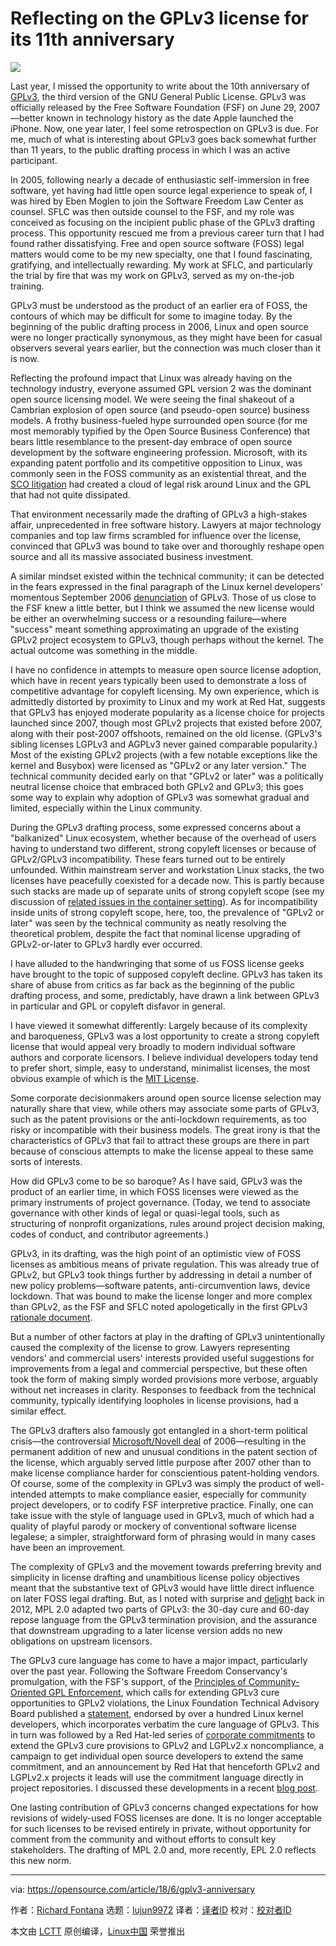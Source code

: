Reflecting on the GPLv3 license for its 11th anniversary
======

![](https://opensource.com/sites/default/files/styles/image-full-size/public/lead-images/LAW_vaguepatent_520x292.png?itok=_zuxUwyt)

Last year, I missed the opportunity to write about the 10th anniversary of [GPLv3][1], the third version of the GNU General Public License. GPLv3 was officially released by the Free Software Foundation (FSF) on June 29, 2007—better known in technology history as the date Apple launched the iPhone. Now, one year later, I feel some retrospection on GPLv3 is due. For me, much of what is interesting about GPLv3 goes back somewhat further than 11 years, to the public drafting process in which I was an active participant.

In 2005, following nearly a decade of enthusiastic self-immersion in free software, yet having had little open source legal experience to speak of, I was hired by Eben Moglen to join the Software Freedom Law Center as counsel. SFLC was then outside counsel to the FSF, and my role was conceived as focusing on the incipient public phase of the GPLv3 drafting process. This opportunity rescued me from a previous career turn that I had found rather dissatisfying. Free and open source software (FOSS) legal matters would come to be my new specialty, one that I found fascinating, gratifying, and intellectually rewarding. My work at SFLC, and particularly the trial by fire that was my work on GPLv3, served as my on-the-job training.

GPLv3 must be understood as the product of an earlier era of FOSS, the contours of which may be difficult for some to imagine today. By the beginning of the public drafting process in 2006, Linux and open source were no longer practically synonymous, as they might have been for casual observers several years earlier, but the connection was much closer than it is now.

Reflecting the profound impact that Linux was already having on the technology industry, everyone assumed GPL version 2 was the dominant open source licensing model. We were seeing the final shakeout of a Cambrian explosion of open source (and pseudo-open source) business models. A frothy business-fueled hype surrounded open source (for me most memorably typified by the Open Source Business Conference) that bears little resemblance to the present-day embrace of open source development by the software engineering profession. Microsoft, with its expanding patent portfolio and its competitive opposition to Linux, was commonly seen in the FOSS community as an existential threat, and the [SCO litigation][2] had created a cloud of legal risk around Linux and the GPL that had not quite dissipated.

That environment necessarily made the drafting of GPLv3 a high-stakes affair, unprecedented in free software history. Lawyers at major technology companies and top law firms scrambled for influence over the license, convinced that GPLv3 was bound to take over and thoroughly reshape open source and all its massive associated business investment.

A similar mindset existed within the technical community; it can be detected in the fears expressed in the final paragraph of the Linux kernel developers' momentous September 2006 [denunciation][3] of GPLv3. Those of us close to the FSF knew a little better, but I think we assumed the new license would be either an overwhelming success or a resounding failure—where "success" meant something approximating an upgrade of the existing GPLv2 project ecosystem to GPLv3, though perhaps without the kernel. The actual outcome was something in the middle.

I have no confidence in attempts to measure open source license adoption, which have in recent years typically been used to demonstrate a loss of competitive advantage for copyleft licensing. My own experience, which is admittedly distorted by proximity to Linux and my work at Red Hat, suggests that GPLv3 has enjoyed moderate popularity as a license choice for projects launched since 2007, though most GPLv2 projects that existed before 2007, along with their post-2007 offshoots, remained on the old license. (GPLv3's sibling licenses LGPLv3 and AGPLv3 never gained comparable popularity.) Most of the existing GPLv2 projects (with a few notable exceptions like the kernel and Busybox) were licensed as "GPLv2 or any later version." The technical community decided early on that "GPLv2 or later" was a politically neutral license choice that embraced both GPLv2 and GPLv3; this goes some way to explain why adoption of GPLv3 was somewhat gradual and limited, especially within the Linux community.

During the GPLv3 drafting process, some expressed concerns about a "balkanized" Linux ecosystem, whether because of the overhead of users having to understand two different, strong copyleft licenses or because of GPLv2/GPLv3 incompatibility. These fears turned out to be entirely unfounded. Within mainstream server and workstation Linux stacks, the two licenses have peacefully coexisted for a decade now. This is partly because such stacks are made up of separate units of strong copyleft scope (see my discussion of [related issues in the container setting][4]). As for incompatibility inside units of strong copyleft scope, here, too, the prevalence of "GPLv2 or later" was seen by the technical community as neatly resolving the theoretical problem, despite the fact that nominal license upgrading of GPLv2-or-later to GPLv3 hardly ever occurred.

I have alluded to the handwringing that some of us FOSS license geeks have brought to the topic of supposed copyleft decline. GPLv3 has taken its share of abuse from critics as far back as the beginning of the public drafting process, and some, predictably, have drawn a link between GPLv3 in particular and GPL or copyleft disfavor in general.

I have viewed it somewhat differently: Largely because of its complexity and baroqueness, GPLv3 was a lost opportunity to create a strong copyleft license that would appeal very broadly to modern individual software authors and corporate licensors. I believe individual developers today tend to prefer short, simple, easy to understand, minimalist licenses, the most obvious example of which is the [MIT License][5].

Some corporate decisionmakers around open source license selection may naturally share that view, while others may associate some parts of GPLv3, such as the patent provisions or the anti-lockdown requirements, as too risky or incompatible with their business models. The great irony is that the characteristics of GPLv3 that fail to attract these groups are there in part because of conscious attempts to make the license appeal to these same sorts of interests.

How did GPLv3 come to be so baroque? As I have said, GPLv3 was the product of an earlier time, in which FOSS licenses were viewed as the primary instruments of project governance. (Today, we tend to associate governance with other kinds of legal or quasi-legal tools, such as structuring of nonprofit organizations, rules around project decision making, codes of conduct, and contributor agreements.)

GPLv3, in its drafting, was the high point of an optimistic view of FOSS licenses as ambitious means of private regulation. This was already true of GPLv2, but GPLv3 took things further by addressing in detail a number of new policy problems—software patents, anti-circumvention laws, device lockdown. That was bound to make the license longer and more complex than GPLv2, as the FSF and SFLC noted apologetically in the first GPLv3 [rationale document][6].

But a number of other factors at play in the drafting of GPLv3 unintentionally caused the complexity of the license to grow. Lawyers representing vendors' and commercial users' interests provided useful suggestions for improvements from a legal and commercial perspective, but these often took the form of making simply worded provisions more verbose, arguably without net increases in clarity. Responses to feedback from the technical community, typically identifying loopholes in license provisions, had a similar effect.

The GPLv3 drafters also famously got entangled in a short-term political crisis—the controversial [Microsoft/Novell deal][7] of 2006—resulting in the permanent addition of new and unusual conditions in the patent section of the license, which arguably served little purpose after 2007 other than to make license compliance harder for conscientious patent-holding vendors. Of course, some of the complexity in GPLv3 was simply the product of well-intended attempts to make compliance easier, especially for community project developers, or to codify FSF interpretive practice. Finally, one can take issue with the style of language used in GPLv3, much of which had a quality of playful parody or mockery of conventional software license legalese; a simpler, straightforward form of phrasing would in many cases have been an improvement.

The complexity of GPLv3 and the movement towards preferring brevity and simplicity in license drafting and unambitious license policy objectives meant that the substantive text of GPLv3 would have little direct influence on later FOSS legal drafting. But, as I noted with surprise and [delight][8] back in 2012, MPL 2.0 adapted two parts of GPLv3: the 30-day cure and 60-day repose language from the GPLv3 termination provision, and the assurance that downstream upgrading to a later license version adds no new obligations on upstream licensors.

The GPLv3 cure language has come to have a major impact, particularly over the past year. Following the Software Freedom Conservancy's promulgation, with the FSF's support, of the [Principles of Community-Oriented GPL Enforcement][9], which calls for extending GPLv3 cure opportunities to GPLv2 violations, the Linux Foundation Technical Advisory Board published a [statement][10], endorsed by over a hundred Linux kernel developers, which incorporates verbatim the cure language of GPLv3. This in turn was followed by a Red Hat-led series of [corporate commitments][11] to extend the GPLv3 cure provisions to GPLv2 and LGPLv2.x noncompliance, a campaign to get individual open source developers to extend the same commitment, and an announcement by Red Hat that henceforth GPLv2 and LGPLv2.x projects it leads will use the commitment language directly in project repositories. I discussed these developments in a recent [blog post][12].

One lasting contribution of GPLv3 concerns changed expectations for how revisions of widely-used FOSS licenses are done. It is no longer acceptable for such licenses to be revised entirely in private, without opportunity for comment from the community and without efforts to consult key stakeholders. The drafting of MPL 2.0 and, more recently, EPL 2.0 reflects this new norm.

--------------------------------------------------------------------------------

via: https://opensource.com/article/18/6/gplv3-anniversary

作者：[Richard Fontana][a]
选题：[lujun9972](https://github.com/lujun9972)
译者：[译者ID](https://github.com/译者ID)
校对：[校对者ID](https://github.com/校对者ID)

本文由 [LCTT](https://github.com/LCTT/TranslateProject) 原创编译，[Linux中国](https://linux.cn/) 荣誉推出

[a]:https://opensource.com/users/fontana
[1]:https://www.gnu.org/licenses/gpl-3.0.en.html
[2]:https://en.wikipedia.org/wiki/SCO%E2%80%93Linux_disputes
[3]:https://lwn.net/Articles/200422/
[4]:https://opensource.com/article/18/1/containers-gpl-and-copyleft
[5]:https://opensource.org/licenses/MIT
[6]:http://gplv3.fsf.org/gpl-rationale-2006-01-16.html
[7]:https://en.wikipedia.org/wiki/Novell#Agreement_with_Microsoft
[8]:https://opensource.com/law/12/1/the-new-mpl
[9]:https://sfconservancy.org/copyleft-compliance/principles.html
[10]:https://www.kernel.org/doc/html/v4.16/process/kernel-enforcement-statement.html
[11]:https://www.redhat.com/en/about/press-releases/technology-industry-leaders-join-forces-increase-predictability-open-source-licensing
[12]:https://www.redhat.com/en/blog/gpl-cooperation-commitment-and-red-hat-projects?source=author&term=26851
